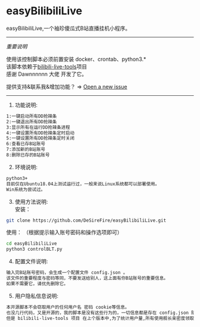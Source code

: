 # easyBilibiliLive
easyBilibiliLive,一个袖珍傻瓜式B站直播挂机小程序。

---
*重要说明*  

使用该控制脚本必须前置安装 docker、crontab、python3.*  
该脚本依赖于[bilibili-live-tools](https://github.com/Dawnnnnnn/bilibili-live-tools)项目  
感谢 Dawnnnnnn 大佬 开发了它。  

提供支持&联系我&增加功能？ => [Open a new issue](https://github.com/Dawnnnnnn/bilibili-live-tools)

---

1. 功能说明:
```bash
1:一键启动所有DD抢辣条
2:一键退出所有DD抢辣条
3:显示所有在运行DD抢辣条进程
4:一键设置所有DD抢辣条定时启动
5:一键设置所有DD抢辣条定时关闭
6:查看已存B站账号
7:添加新的B站账号
8:删除已存的B站账号
```

2. 环境说明:
```bash
python3+  
目前仅在Ubuntu18.04上测试运行过，一般来说Linux系统都可以部署使用。  
Win系统为尝试过。  
```

3. 使用方法说明:  
安装：
```bash
git clone https://github.com/DeSireFire/easyBilibiliLive.git
```
使用： （根据提示输入账号密码和操作选项即可）
```bash
cd easyBilibiliLive
python3 controlBLT.py
```

4. 配置文件说明:
```bash
输入完B站账号密码，会生成一个配置文件 config.json 。  
该文件的重要程度与密码等同，不要发送给别人，这上面有你B站账号的重要信息。  
如果不需要它，请优先删除它。
```

5. 用户隐私信息说明:
```bash
本开源脚本不会窃取用户的任何用户名 密码 cookie等信息。   
也没几行代码，又是开源的，我的脚本是没有这些行为的，一切信息都是存在 config.json 随时可删。
但是 bilibili-live-tools 项目 在上个版本中,为了统计用户量,所有使用舰长亲密度领取功能的用户会向其的监控服务器发送一条带有自己账号uid的数据,这条数据仅用于统计用户数量。
```